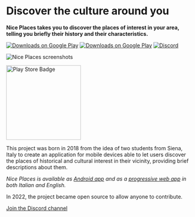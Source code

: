 # Discover the culture around you

**Nice Places takes you to discover the places of interest in your area, telling you briefly their history and their characteristics.**

[![Downloads on Google Play](https://img.shields.io/badge/downloads-1.191-success)](https://play.google.com/store/apps/details?id=com.niceplaces.niceplaces)
[![Downloads on Google Play](https://img.shields.io/badge/places-599-success)](https://play.google.com/store/apps/details?id=com.niceplaces.niceplaces)
[![Discord](https://img.shields.io/discord/943606236698509372)](https://discord.gg/p9fC72mzDX)

![Nice Places screenshots](https://github.com/niceplaces/.github/blob/main/profile/devices-en.png)

<a href="https://play.google.com/store/apps/details?id=com.niceplaces.niceplaces">
  <img src="https://play.google.com/intl/en_us/badges/images/generic/en_badge_web_generic.png" alt="Play Store Badge" width="200"/>
</a>

This project was born in 2018 from the idea of two students from Siena, Italy to create an application for mobile devices able to let users discover the places of historical and cultural interest in their vicinity, providing brief descriptions about them.

*Nice Places is available as [Android app](https://play.google.com/store/apps/details?id=com.niceplaces.niceplaces) and as a [progressive web app](https://www.niceplaces.it/en/app/) in both Italian and English.*

In 2022, the project became open source to allow anyone to contribute.

[Join the Discord channel](https://discord.gg/p9fC72mzDX)
